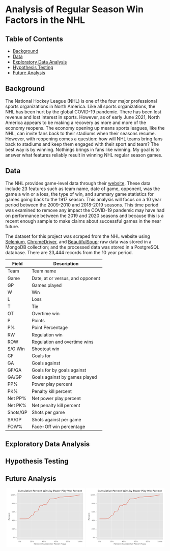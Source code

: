 # Analysis of Regular Season Win Factors in the NHL

## Table of Contents
- [Background](#background)
- [Data](#data)
- [Exploratory Data Analysis](#exploratory-data-analysis)
- [Hypothesis Testing](#hypothesis-testing)
- [Future Analysis](#future-analysis)

## Background
The National Hockey League (NHL) is one of the four major professional sports organizations in North America. Like all sports organizations, the NHL has been hurt by the global COVID-19 pandemic. There has been lost revenue and lost interest in sports. However, as of early June 2021, North America appears to be making a recovery as more and more of the economy reopens. The economy opening up means sports leagues, like the NHL, can invite fans back to their stadiums when their seasons resume. However, with reopening comes a question: how will NHL teams bring fans back to stadiums and keep them engaged with their sport and team? The best way is by winning. Nothings brings in fans like winning. My goal is to answer what features reliably result in winning NHL regular season games.

## Data
The NHL provides game-level data through their [website](http://www.nhl.com/stats/teams). These data include 23 features such as team name, date of game, opponent, was the game a win or a loss, the type of win, and summary game statistics for games going back to the 1917 season. This analysis will focus on a 10 year period between the 2009-2010 and 2018-2019 seasons. This time period was examined to remove any impact the COVID-19 pandemic may have had on performance between the 2019 and 2020 seasons and because this is a recent enough sample to make claims about successful games in the near future.

The dataset for this project was scraped from the NHL website using [Selenium](https://www.selenium.dev/), [ChromeDriver](https://chromedriver.chromium.org/), and [BeautifulSoup](https://www.crummy.com/software/BeautifulSoup/bs4/doc/); raw data was stored in a MongoDB collection; and the processed data was stored in a PostgreSQL database. There are 23,444 records from the 10 year period.

| Field  | Description |
| ------------- | ------------- |
| Team  | Team name  |
| Game | Date, at or versus, and opponent |
| GP  | Games played |
| W  | Win |
| L  | Loss |
| T  | Tie |
| OT  | Overtime win |
| P  | Points |
| P%  | Point Percentage |
| RW  | Regulation win |
| ROW  | Regulation and overtime wins |
| S/O Win  | Shootout win |
| GF  | Goals for |
| GA  | Goals against |
| GF/GA  | Goals for by goals against |
| GA/GP  | Goals against by games played |
| PP%  | Power play percent |
| PK%  | Penalty kill percent |
| Net PP%  | Net power play percent |
| Net PK%  | Net penalty kill percent |
| Shots/GP  | Shots per game |
| SA/GP  | Shots against per game |
| FOW%  | Face-Off win percentage |

## Exploratory Data Analysis


## Hypothesis Testing


## Future Analysis








<center>
<img src="./images/cum-perc-wins-pp.png" width="49%"/> <img src="./images/cum-perc-wins-pp.png" width="49%"/> 
</center>